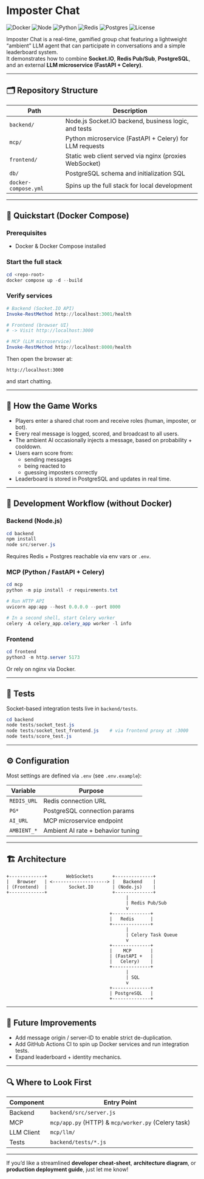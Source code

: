 # Imposter Chat

![Docker](https://img.shields.io/badge/Docker-Ready-blue?logo=docker)
![Node](https://img.shields.io/badge/Node-20.x-green?logo=node.js)
![Python](https://img.shields.io/badge/Python-3.11-yellow?logo=python)
![Redis](https://img.shields.io/badge/Redis-Cache-red?logo=redis)
![Postgres](https://img.shields.io/badge/PostgreSQL-DB-blue?logo=postgresql)
![License](https://img.shields.io/badge/License-MIT-purple)

Imposter Chat is a real-time, gamified group chat featuring a lightweight “ambient” LLM agent that can participate in conversations and a simple leaderboard system.  
It demonstrates how to combine **Socket.IO**, **Redis Pub/Sub**, **PostgreSQL**, and an external **LLM microservice (FastAPI + Celery)**.

---

## 🗂️ Repository Structure

| Path | Description |
|-------|-------------|
| `backend/` | Node.js Socket.IO backend, business logic, and tests |
| `mcp/` | Python microservice (FastAPI + Celery) for LLM requests |
| `frontend/` | Static web client served via nginx (proxies WebSocket) |
| `db/` | PostgreSQL schema and initialization SQL |
| `docker-compose.yml` | Spins up the full stack for local development |

---

## 🚀 Quickstart (Docker Compose)

### Prerequisites
- Docker & Docker Compose installed

### Start the full stack

```powershell
cd <repo-root>
docker compose up -d --build
```

### Verify services

```powershell
# Backend (Socket.IO API)
Invoke-RestMethod http://localhost:3001/health

# Frontend (browser UI)
# -> Visit http://localhost:3000

# MCP (LLM microservice)
Invoke-RestMethod http://localhost:8000/health
```

Then open the browser at:

```
http://localhost:3000
```

and start chatting.

---

## 🧠 How the Game Works

- Players enter a shared chat room and receive roles (human, imposter, or bot).
- Every real message is logged, scored, and broadcast to all users.
- The ambient AI occasionally injects a message, based on probability + cooldown.
- Users earn score from:
  - sending messages
  - being reacted to
  - guessing imposters correctly
- Leaderboard is stored in PostgreSQL and updates in real time.

---

## 🔁 Development Workflow (without Docker)

### Backend (Node.js)

```powershell
cd backend
npm install
node src/server.js
```

Requires Redis + Postgres reachable via env vars or `.env`.

### MCP (Python / FastAPI + Celery)

```powershell
cd mcp
python -m pip install -r requirements.txt

# Run HTTP API
uvicorn app:app --host 0.0.0.0 --port 8000

# In a second shell, start Celery worker
celery -A celery_app.celery_app worker -l info
```

### Frontend

```powershell
cd frontend
python3 -m http.server 5173
```

Or rely on nginx via Docker.

---

## 🧪 Tests

Socket-based integration tests live in `backend/tests`.

```powershell
cd backend
node tests/socket_test.js
node tests/socket_test_frontend.js    # via frontend proxy at :3000
node tests/score_test.js
```

---

## ⚙️ Configuration

Most settings are defined via `.env` (see `.env.example`):

| Variable | Purpose |
|----------|---------|
| `REDIS_URL` | Redis connection URL |
| `PG*` | PostgreSQL connection params |
| `AI_URL` | MCP microservice endpoint |
| `AMBIENT_*` | Ambient AI rate + behavior tuning |

---

## 🏗️ Architecture

```
+-------------+       WebSockets       +--------------+
|   Browser   | <--------------------> |   Backend    |
| (Frontend)  |        Socket.IO       | (Node.js)    |
+-------------+                        +--------------+
                                            |
                                            | Redis Pub/Sub
                                            v
                                      +--------------+
                                      |   Redis      |
                                      +--------------+
                                            |
                                            | Celery Task Queue
                                            v
                                      +--------------+
                                      |    MCP       |
                                      | (FastAPI +   |
                                      |   Celery)    |
                                      +--------------+
                                            |
                                            | SQL
                                            v
                                      +--------------+
                                      | PostgreSQL   |
                                      +--------------+
```

---

## 🔮 Future Improvements

- Add message origin / server-ID to enable strict de-duplication.
- Add GitHub Actions CI to spin up Docker services and run integration tests.
- Expand leaderboard + identity mechanics.

---

## 🔍 Where to Look First

| Component | Entry Point |
|-----------|-------------|
| Backend | `backend/src/server.js` |
| MCP | `mcp/app.py` (HTTP) & `mcp/worker.py` (Celery task) |
| LLM Client | `mcp/llm/` |
| Tests | `backend/tests/*.js` |

---

If you’d like a streamlined **developer cheat-sheet**, **architecture diagram**, or **production deployment guide**, just let me know!
